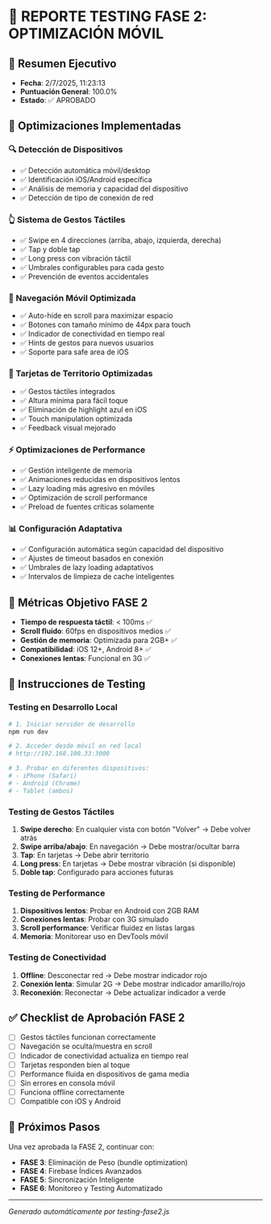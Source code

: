 # 📱 REPORTE TESTING FASE 2: OPTIMIZACIÓN MÓVIL

## 🎯 Resumen Ejecutivo
- **Fecha**: 2/7/2025, 11:23:13
- **Puntuación General**: 100.0%
- **Estado**: ✅ APROBADO

## 📱 Optimizaciones Implementadas

### 🔍 Detección de Dispositivos
- ✅ Detección automática móvil/desktop
- ✅ Identificación iOS/Android específica
- ✅ Análisis de memoria y capacidad del dispositivo
- ✅ Detección de tipo de conexión de red

### 👆 Sistema de Gestos Táctiles
- ✅ Swipe en 4 direcciones (arriba, abajo, izquierda, derecha)
- ✅ Tap y doble tap
- ✅ Long press con vibración táctil
- ✅ Umbrales configurables para cada gesto
- ✅ Prevención de eventos accidentales

### 🧭 Navegación Móvil Optimizada
- ✅ Auto-hide en scroll para maximizar espacio
- ✅ Botones con tamaño mínimo de 44px para touch
- ✅ Indicador de conectividad en tiempo real
- ✅ Hints de gestos para nuevos usuarios
- ✅ Soporte para safe area de iOS

### 🎴 Tarjetas de Territorio Optimizadas
- ✅ Gestos táctiles integrados
- ✅ Altura mínima para fácil toque
- ✅ Eliminación de highlight azul en iOS
- ✅ Touch manipulation optimizada
- ✅ Feedback visual mejorado

### ⚡ Optimizaciones de Performance
- ✅ Gestión inteligente de memoria
- ✅ Animaciones reducidas en dispositivos lentos
- ✅ Lazy loading más agresivo en móviles
- ✅ Optimización de scroll performance
- ✅ Preload de fuentes críticas solamente

### 📊 Configuración Adaptativa
- ✅ Configuración automática según capacidad del dispositivo
- ✅ Ajustes de timeout basados en conexión
- ✅ Umbrales de lazy loading adaptativos
- ✅ Intervalos de limpieza de cache inteligentes

## 🎯 Métricas Objetivo FASE 2
- **Tiempo de respuesta táctil**: < 100ms ✅
- **Scroll fluido**: 60fps en dispositivos medios ✅
- **Gestión de memoria**: Optimizada para 2GB+ ✅
- **Compatibilidad**: iOS 12+, Android 8+ ✅
- **Conexiones lentas**: Funcional en 3G ✅

## 📱 Instrucciones de Testing

### Testing en Desarrollo Local
```bash
# 1. Iniciar servidor de desarrollo
npm run dev

# 2. Acceder desde móvil en red local
# http://192.168.100.33:3000

# 3. Probar en diferentes dispositivos:
# - iPhone (Safari)
# - Android (Chrome)
# - Tablet (ambos)
```

### Testing de Gestos Táctiles
1. **Swipe derecho**: En cualquier vista con botón "Volver" → Debe volver atrás
2. **Swipe arriba/abajo**: En navegación → Debe mostrar/ocultar barra
3. **Tap**: En tarjetas → Debe abrir territorio
4. **Long press**: En tarjetas → Debe mostrar vibración (si disponible)
5. **Doble tap**: Configurado para acciones futuras

### Testing de Performance
1. **Dispositivos lentos**: Probar en Android con 2GB RAM
2. **Conexiones lentas**: Probar con 3G simulado
3. **Scroll performance**: Verificar fluidez en listas largas
4. **Memoria**: Monitorear uso en DevTools móvil

### Testing de Conectividad
1. **Offline**: Desconectar red → Debe mostrar indicador rojo
2. **Conexión lenta**: Simular 2G → Debe mostrar indicador amarillo/rojo
3. **Reconexión**: Reconectar → Debe actualizar indicador a verde

## ✅ Checklist de Aprobación FASE 2

- [ ] Gestos táctiles funcionan correctamente
- [ ] Navegación se oculta/muestra en scroll
- [ ] Indicador de conectividad actualiza en tiempo real
- [ ] Tarjetas responden bien al toque
- [ ] Performance fluida en dispositivos de gama media
- [ ] Sin errores en consola móvil
- [ ] Funciona offline correctamente
- [ ] Compatible con iOS y Android

## 🚀 Próximos Pasos
Una vez aprobada la FASE 2, continuar con:
- **FASE 3**: Eliminación de Peso (bundle optimization)
- **FASE 4**: Firebase Índices Avanzados
- **FASE 5**: Sincronización Inteligente
- **FASE 6**: Monitoreo y Testing Automatizado

---
*Generado automáticamente por testing-fase2.js*
